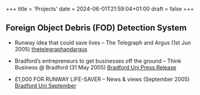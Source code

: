 +++
title = 'Projects'
date = 2024-06-01T21:59:04+01:00
draft = false
+++

## Foreign Object Debris (FOD) Detection System

  * Runway idea that could save lives &#8211; The Telegraph and Argus (1st Jun 2005) [thetelegraphandargus](http://archive.thetelegraphandargus.co.uk/2005/6/1/89966.html)

  * Bradford&#8217;s entrepreneurs to get businesses off the ground &#8211; Think Business @ Bradford (31 May 2005) [Bradford Uni Press Release](http://www.brad.ac.uk/admin/pr/pressreleases/2005/thinkbusiness.php)
  
  * £1,000 FOR RUNWAY LIFE-SAVER &#8211; News & views (September 2005)</a> [Bradford Uni September](http://www.brad.ac.uk/admin/pr/september2005/september2005.pdf)